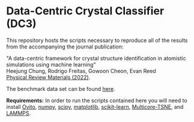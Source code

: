 # Data-Centric Crystal Classifier (DC3)

This repository hosts the scripts necessary to reproduce all of the results from the accompanying the journal publication:

  "A data-centric framework for crystal structure identification in atomistic simulations using machine learning"  
  Heejung Chung, Rodrigo Freitas, Gowoon Cheon, Evan Reed  
  [Physical Review Materials (2022)](https://arxiv.org/abs/2010.04815).

The benchmark data set can be found [here](https://www.dropbox.com/sh/8jrkyfyumz65w0h/AACUCdrFbNBtCnbQi9Cssv4La).

**Requirements:**
In order to run the scripts contained here you will need to install [Ovito](https://www.ovito.org), [numpy](https://numpy.org), [scipy](https://scipy.org), [matplotlib](https://matplotlib.org), [scikit-learn](https://scikit-learn.org), [Multicore-TSNE](https://github.com/DmitryUlyanov/Multicore-TSNE), and [LAMMPS](https://www.lammps.org).
